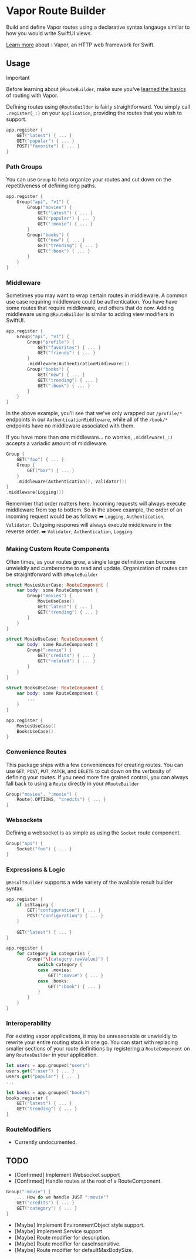 # Vapor Route Builder

Build and define Vapor routes using a declarative syntax langauge similar to how you would write SwiftUI views.

[Learn more](https://github.com/vapor/vapor) about 💧 Vapor, an HTTP web framework for Swift.

## Usage

> [!IMPORTANT]  
> Before learning about `@RouteBuilder`, make sure you've [learned the basics](https://docs.vapor.codes/basics/routing/) of routing with Vapor.

Defining routes using `@RouteBuilder` is fairly straightforward. You simply call `.register(_:)` on your `Application`, providing the routes that you wish to support.

```swift
app.register {
    GET("latest") { ... }
    GET("popular") { ... }
    POST("favorite") { ... }
}
```

### Path Groups

You can use `Group` to help organize your routes and cut down on the repetitiveness of defining long paths.

```swift
app.register {
    Group("api", "v1") {
        Group("movies") {
            GET("latest") { ... }
            GET("popular") { ... }
            GET(":movie") { ... }
        }
        Group("books") {
            GET("new") { ... }
            GET("trending") { ... }
            GET(":book") { ... }
        }
    }
}
```

### Middleware

Sometimes you may want to wrap certain routes in middleware. A common use case requiring middleware could be authentication. You have have some routes that require middleware, and others that do now. Adding middleware using `@RouteBuilder` is similar to adding view modifiers in SwiftUI.

```swift
app.register {
    Group("api", "v1") {
        Group("profile") {
            GET("favorites") { ... }
            GET("friends") { ... }
        }
        .middleware(AuthenticationMiddleware())
        Group("books") {
            GET("new") { ... }
            GET("trending") { ... }
            GET(":book") { ... }
        }
    }
}
```

In the above example, you'll see that we've only wrapped our `/profile/*` endpoints in our `AuthenticationMiddleware`, while all of the `/book/*` endpoints have no middleware associated with them.

If you have more than one middleware... no worries, `.middleware(_:)` accepts a variadic amount of middleware.

```swift
Group {
    GET("foo") { ... }
    Group {
        GET("bar") { ... }
    }
    .middleware(Authentication(), Validator())
}
.middleware(Logging())
```

Remember that order matters here. Incoming requests will always execute middleware from top to bottom. So in the above example, the order of an incoming request would be as follows ➡️ `Logging`, `Authentication`, `Validator`. Outgoing respones will always execute middleware in the reverse order. ➡️ `Validator`, `Authentication`, `Logging`.

### Making Custom Route Components

Often times, as your routes grow, a single large definition can become unwieldly and cumbersome to read and update. Organization of routes can be straightforward with `@RouteBuilder`

```swift
struct MoviesUserCase: RouteComponent {
    var body: some RouteComponent {
        Group("movies") {
            MovieUseCase()
            GET("latest") { ... }
            GET("trending") { ... }
        }
    }
}

struct MovieUseCase: RouteComponent {
    var body: some RouteComponent {
        Group(":movie") {
            GET("credits") { ... }
            GET("related") { ... }
        }
    }
}

struct BooksUseCase: RouteComponent {
    var body: some RouteComponent {
        ...
    }
}

app.register {
    MoviesUseCase()
    BooksUseCase()
}
```

### Convenience Routes

This package ships with a few conveniences for creating routes. You can use `GET`, `POST`, `PUT`, `PATCH`, and `DELETE` to cut down on the verbosity of defining your routes. If you need more fine grained control, you can always fall back to using a `Route` directly in your `@RouteBuilder`

```swift
Group("movies", ":movie") {
    Route(.OPTIONS, "credits") { ... }
}
``` 

### Websockets

Defining a websocket is as simple as using the `Socket` route component.

```swift
Group("api") {
    Socket("foo") { ... }
}
```

### Expressions & Logic

`@ResultBuilder` supports a wide variety of the available result builder syntax.

```swift
app.register {
    if isStaging {
        GET("configuration") { ... }
        POST("configuration") { ... }
    }
    
    GET("latest") { ... }
}
```

```swift
app.register {
    for category in categories {
        Group("\(category.rawValue)") {
            switch category {
            case .movies:
                GET(":movie") { ... }
            case .books:
                GET(":book") { ... }
            }
        }
    }
}
```

### Interoperability

For existing vapor applications, it may be unreasonable or unwieldly to rewrite your entire routing stack in one go. You can start with replacing smaller sections of your route definitions by registering a `RouteComponent` on any `RoutesBuilder` in your application.


```swift
let users = app.grouped("users")
users.get(":user") { ... }
users.get("popular") { ... }
...

let books = app.grouped("books")
books.register { 
    GET("latest") { ... }
    GET("trending") { ... }
}
```

### RouteModifiers

- Currently undocumented.

## TODO

- [Confirmed] Implement Websocket support
- [Confirmed] Handle routes at the root of a RouteComponent.

```swift
Group(":movie") {
    ... How do we handle JUST ":movie"?
    GET("credits") { ... }
    GET("category") { ... }
}
```

- [Maybe] Implement EnvironmentObject style support.
- [Maybe] Implement Service support 
- [Maybe] Route modifier for description.
- [Maybe] Route modifier for caseInsensitive.
- [Maybe] Route modifier for defaultMaxBodySize.
